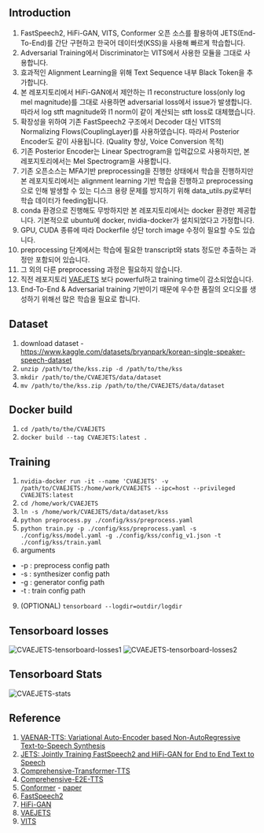 ## Introduction
1. FastSpeech2, HiFi-GAN, VITS, Conformer 오픈 소스를 활용하여 JETS(End-To-End)를 간단 구현하고 한국어 데이터셋(KSS)을 사용해 빠르게 학습합니다.
2. Adversarial Training에서 Discriminator는 VITS에서 사용한 모듈을 그대로 사용합니다.
3. 효과적인 Alignment Learning을 위해 Text Sequence 내부 Black Token을 추가합니다. 
4. 본 레포지토리에서 HiFi-GAN에서 제안하는 l1 reconstructure loss(only log mel magnitude)를 그대로 사용하면 adversarial loss에서 issue가 발생합니다. 따라서 log stft magnitude와 l1 norm이 같이 계산되는 stft loss로 대체했습니다.
5. 확장성을 위하여 기존 FastSpeech2 구조에서 Decoder 대신 VITS의 Normalizing Flows(CouplingLayer)를 사용하였습니다. 따라서 Posterior Encoder도 같이 사용됩니다. (Quality 향상, Voice Conversion 목적)
6. 기존 Posterior Encoder는 Linear Spectrogram을 입력값으로 사용하지만, 본 레포지토리에서는 Mel Spectrogram을 사용합니다.
7. 기존 오픈소스는 MFA기반 preprocessing을 진행한 상태에서 학습을 진행하지만 본 레포지토리에서는 alignment learning 기반 학습을 진행하고 preprocessing으로 인해 발생할 수 있는 디스크 용량 문제를 방지하기 위해 data_utils.py로부터 학습 데이터가 feeding됩니다.
8. conda 환경으로 진행해도 무방하지만 본 레포지토리에서는 docker 환경만 제공합니다. 기본적으로 ubuntu에 docker, nvidia-docker가 설치되었다고 가정합니다.
9. GPU, CUDA 종류에 따라 Dockerfile 상단 torch image 수정이 필요할 수도 있습니다.
10. preprocessing 단계에서는 학습에 필요한 transcript와 stats 정도만 추출하는 과정만 포함되어 있습니다.
11. 그 외의 다른 preprocessing 과정은 필요하지 않습니다.
12. 직전 레포지토리 [VAEJETS](https://github.com/choiHkk/VAEJETS) 보다 powerful하고 training time이 감소되었습니다. 
13. End-To-End & Adversarial training 기반이기 때문에 우수한 품질의 오디오를 생성하기 위해선 많은 학습을 필요로 합니다.

## Dataset
1. download dataset - https://www.kaggle.com/datasets/bryanpark/korean-single-speaker-speech-dataset
2. `unzip /path/to/the/kss.zip -d /path/to/the/kss`
3. `mkdir /path/to/the/CVAEJETS/data/dataset`
4. `mv /path/to/the/kss.zip /path/to/the/CVAEJETS/data/dataset`

## Docker build
1. `cd /path/to/the/CVAEJETS`
2. `docker build --tag CVAEJETS:latest .`

## Training
1. `nvidia-docker run -it --name 'CVAEJETS' -v /path/to/CVAEJETS:/home/work/CVAEJETS --ipc=host --privileged CVAEJETS:latest`
2. `cd /home/work/CVAEJETS`
5. `ln -s /home/work/CVAEJETS/data/dataset/kss`
6. `python preprocess.py ./config/kss/preprocess.yaml`
7. `python train.py -p ./config/kss/preprocess.yaml -s ./config/kss/model.yaml -g ./config/kss/config_v1.json -t ./config/kss/train.yaml`
8. arguments
  * -p : preprocess config path
  * -s : synthesizer config path
  * -g : generator config path
  * -t : train config path
9. (OPTIONAL) `tensorboard --logdir=outdir/logdir`

## Tensorboard losses
![CVAEJETS-tensorboard-losses1](https://user-images.githubusercontent.com/69423543/184278564-3bcb3bd2-98be-47f4-8aa6-e4381f7415ef.png)
![CVAEJETS-tensorboard-losses2](https://user-images.githubusercontent.com/69423543/184278572-b579b378-d89c-4d11-9fe2-beae1b964813.png)


## Tensorboard Stats
![CVAEJETS-stats](https://user-images.githubusercontent.com/69423543/184278582-a084ee44-cdcc-4d3b-b36c-6c26dfe99796.png)


## Reference
1. [VAENAR-TTS: Variational Auto-Encoder based Non-AutoRegressive Text-to-Speech Synthesis](https://arxiv.org/abs/2107.03298)
2. [JETS: Jointly Training FastSpeech2 and HiFi-GAN for End to End Text to Speech](https://arxiv.org/abs/2203.16852)
3. [Comprehensive-Transformer-TTS](https://github.com/keonlee9420/Comprehensive-Transformer-TTS)
4. [Comprehensive-E2E-TTS](https://github.com/keonlee9420/Comprehensive-E2E-TTS)
5. [Conformer](https://github.com/sooftware/conformer) - [paper](https://arxiv.org/abs/2005.08100)
6. [FastSpeech2](https://github.com/ming024/FastSpeech2)
7. [HiFi-GAN](https://github.com/jik876/hifi-gan)
8. [VAEJETS](https://github.com/choiHkk/VAEJETS)
9. [VITS](https://github.com/jaywalnut310/vits)
